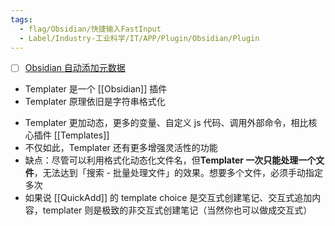 ```yaml
---
tags:
  - flag/Obsidian/快捷输入FastInput
  - Label/Industry-工业科学/IT/APP/Plugin/Obsidian/Plugin
---
```


- [ ] [Obsidian 自动添加元数据](https://www.edony.ink/obsidian-auto-metadata/)

* Templater 是一个 [[Obsidian]] 插件
* Templater 原理依旧是字符串格式化
- Templater 更加动态，更多的变量、自定义 js 代码、调用外部命令，相比核心插件 [[Templates]]
- 不仅如此，Templater 还有更多增强灵活性的功能
- 缺点：尽管可以利用格式化动态化文件名，但**Templater 一次只能处理一个文件**，无法达到「搜索 - 批量处理文件」的效果。想要多个文件，必须手动指定多次
- 如果说 [[QuickAdd]] 的 template choice 是交互式创建笔记、交互式追加内容，templater 则是极致的非交互式创建笔记（当然你也可以做成交互式）
